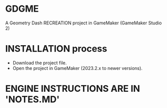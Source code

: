 # GDGME
A Geometry Dash RECREATION project in GameMaker (GameMaker Studio 2)

# INSTALLATION process
- Download the project file.
- Open the project in GameMaker (2023.2.x to newer versions).

# ENGINE INSTRUCTIONS ARE IN 'NOTES.MD'
